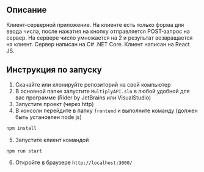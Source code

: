 ## Описание
Клиент-серверной приложение. На клиенте есть только форма для ввода числа, после нажатия на кнопку отправляется POST-запрос на сервер. На сервере число умножается на 2 и результат возвращается на клиент. Сервер написан на C# .NET Core. Клиент написан на React JS.

## Инструкция по запуску

1. Скачайте или клонируйте репозиторий на свой компьютер
2. В основной папке запустите `MultiplyAPI.sln` в любой удобной для вас программе (Rider by JetBrains или VisualStudio)
3. Запустите проект (через http)
4. В консоли перейдите в папку `frontend` и выполните команду (должен быть установлен node js)
```bash
npm install
```
5. Запустите клиент командой
```bash
npm run start
```
6. Откройте в браузере `http://localhost:3000/`
